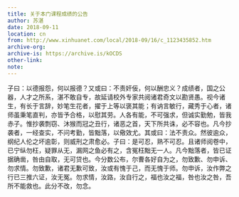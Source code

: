 ```yaml
---
title: 关于本门课程成绩的公告
author: 苏湛
date: 2018-09-11
location: cn
from: http://www.xinhuanet.com/local/2018-09/16/c_1123435852.htm
archive-org: 
archive-is: https://archive.is/kOCDS
other-link: 
note: 
---
```

子曰：以德报怨，何以报德？又或曰：不责奸佞，何以酬忠义？成绩者，国之公器，人才之所系，湛不敢自专，故延请校外专家共阅诸君奇文以勘贤愚。视今诸生，有长于言辞，妙笔生花者，擢于上等以褒其能；有讷言敏行，藏秀于心者，诸师虽秉笔直判，亦皆予合格，以慰其劳。人各有能，不可强求，但诚实勤勉，皆我赤子。惟抄袭剽窃、沐猴而冠之丑行，诸恶之首，天下所共诛，必不容也。凡今抄袭者，一经查实，不问考勤，皆黜落，以儆效尤。其或曰：法不责众。然彼逾众，纲纪人伦之坏逾彰，则威刑之肃愈必。子曰：是可忍，熟不可忍。且诸师阅卷中，已宁纵勿枉，疑罪从无，漏网之鱼必有之，含冤枉黜无一人。凡今黜落者，皆已证据确凿，咎由自取，无可贷也。今分数公布，尔曹各好自为之，勿致歉、勿申诉、勿求情。勿致歉，诸君无歉可致，汝或有愧于己，而无愧于师。勿申诉，汝作弊之行已三推六证，汝无冤。勿求情，汝路，汝自行之，福也汝之福，咎也汝之咎，吾所不能救也。此分不改，勿念。
